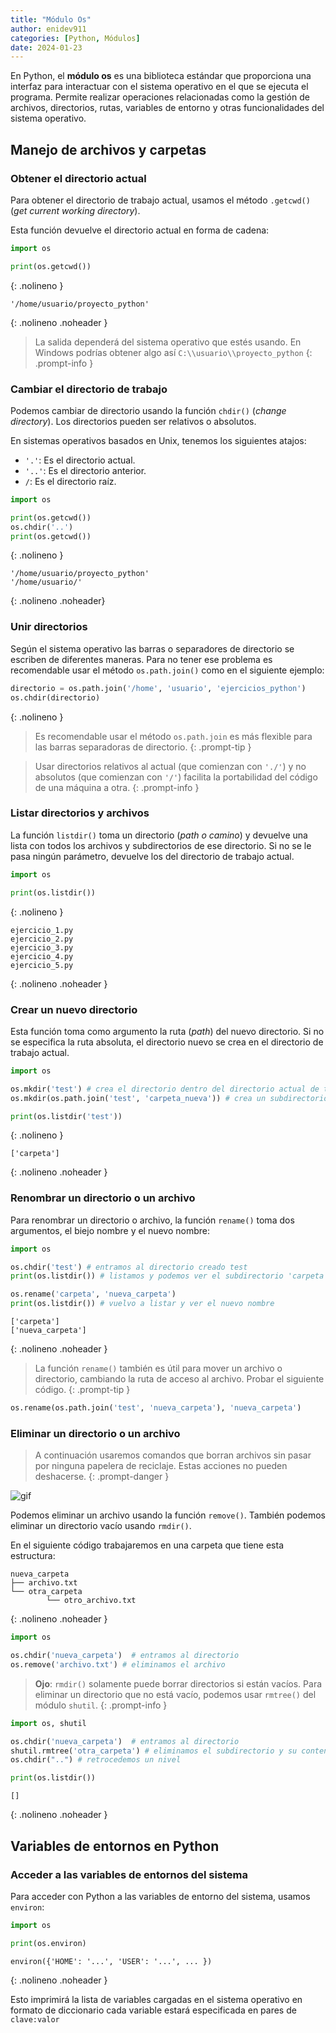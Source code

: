 ```yaml
---
title: "Módulo Os"
author: enidev911
categories: [Python, Módulos]
date: 2024-01-23
---
```


En Python, el **módulo os** es una biblioteca estándar que proporciona una interfaz para interactuar con el sistema operativo en el que se ejecuta el programa. Permite realizar operaciones relacionadas como la gestión de archivos, directorios, rutas, variables de entorno y otras funcionalidades del sistema operativo.


## Manejo de archivos y carpetas

### Obtener el directorio actual

Para obtener el directorio de trabajo actual, usamos el método `.getcwd()` (*get current working directory*).

Esta función devuelve el directorio actual en forma de cadena:

```py
import os

print(os.getcwd())
```
{: .nolineno }

```
'/home/usuario/proyecto_python'
```
{: .nolineno .noheader }

> La salida dependerá del sistema operativo que estés usando. En Windows podrías obtener algo así `C:\\usuario\\proyecto_python`
{: .prompt-info }


### Cambiar el directorio de trabajo

Podemos cambiar de directorio usando la función `chdir()` (*change directory*). Los directorios pueden ser relativos o absolutos.

En sistemas operativos basados en Unix, tenemos los siguientes atajos:

- `'.'`: Es el directorio actual.
- `'..'`: Es el directorio anterior.
- `/`: Es el directorio raíz.


```py
import os

print(os.getcwd())
os.chdir('..')
print(os.getcwd())
```
{: .nolineno }


```
'/home/usuario/proyecto_python'
'/home/usuario/'
```
{: .nolineno .noheader}


### Unir directorios

Según el sistema operativo las barras o separadores de directorio se escriben de diferentes maneras. Para no tener ese problema es recomendable usar el método `os.path.join()` como en el siguiente ejemplo:

```py
directorio = os.path.join('/home', 'usuario', 'ejercicios_python')
os.chdir(directorio)
```
{: .nolineno }

> Es recomendable usar el método `os.path.join` es más flexible para las barras separadoras de directorio.
{: .prompt-tip }


> Usar directorios relativos al actual (que comienzan con `'./'`) y no absolutos (que comienzan con `'/'`) facilita la portabilidad del código de una máquina a otra.
{: .prompt-info }


### Listar directorios y archivos

La función `listdir()` toma un directorio (*path o camino*) y devuelve una lista con todos los archivos y subdirectorios de ese directorio. Si no se le pasa ningún parámetro, devuelve los del directorio de trabajo actual.


```py
import os

print(os.listdir())
```
{: .nolineno }


```
ejercicio_1.py
ejercicio_2.py
ejercicio_3.py
ejercicio_4.py
ejercicio_5.py
```
{: .nolineno .noheader }

### Crear un nuevo directorio

Esta función toma como argumento la ruta (*path*) del nuevo directorio. Si no se especifica la ruta absoluta, el directorio nuevo se crea en el directorio de trabajo actual.


```py
import os

os.mkdir('test') # crea el directorio dentro del directorio actual de trabajo
os.mkdir(os.path.join('test', 'carpeta_nueva')) # crea un subdirectorio dentro de test

print(os.listdir('test'))
```
{: .nolineno }

```
['carpeta']
```
{: .nolineno .noheader }


### Renombrar un directorio o un archivo

Para renombrar un directorio o archivo, la función `rename()` toma dos argumentos, el biejo nombre y el nuevo nombre:

```py
import os

os.chdir('test') # entramos al directorio creado test
print(os.listdir()) # listamos y podemos ver el subdirectorio 'carpeta'

os.rename('carpeta', 'nueva_carpeta')
print(os.listdir()) # vuelvo a listar y ver el nuevo nombre
```

```
['carpeta']
['nueva_carpeta']
```
{: .nolineno .noheader }

> La función `rename()` también es útil para mover un archivo o directorio, cambiando la ruta de acceso al archivo. Probar el siguiente código.
{: .prompt-tip }

```py
os.rename(os.path.join('test', 'nueva_carpeta'), 'nueva_carpeta')
```

### Eliminar un directorio o un archivo

> A continuación usaremos comandos que borran archivos sin pasar por ninguna papelera de reciclaje. Estas acciones no pueden deshacerse.
{: .prompt-danger }

![gif](https://media.giphy.com/media/v1.Y2lkPTc5MGI3NjExeDR5aGlkYnVmenkwcDM4MGJ0c3phNmFuNHA4cnhoNTd5dHI5ZXR6dSZlcD12MV9pbnRlcm5hbF9naWZfYnlfaWQmY3Q9Zw/MCZ39lz83o5lC/giphy.gif)

Podemos eliminar un archivo usando la función `remove()`. También podemos eliminar un directorio vacío usando `rmdir()`.

En el siguiente código trabajaremos en una carpeta que tiene esta estructura:

```
nueva_carpeta
├── archivo.txt
└── otra_carpeta
		└── otro_archivo.txt
```
{: .nolineno .noheader }


```py
import os

os.chdir('nueva_carpeta')  # entramos al directorio
os.remove('archivo.txt') # eliminamos el archivo
```

> **Ojo**: `rmdir()` solamente puede borrar directorios si están vacíos. Para eliminar un directorio que no está vacío, podemos usar `rmtree()` del módulo `shutil`.
{: .prompt-info }


```py
import os, shutil

os.chdir('nueva_carpeta')  # entramos al directorio
shutil.rmtree('otra_carpeta') # eliminamos el subdirectorio y su contenido
os.chdir("..") # retrocedemos un nivel

print(os.listdir())
```
```
[]
```
{: .nolineno .noheader }


## Variables de entornos en Python

### Acceder a las variables de entornos del sistema

Para acceder con Python a las variables de entorno del sistema, usamos `environ`:

```py
import os

print(os.environ)
```

```
environ({'HOME': '...', 'USER': '...', ... })
```
{: .nolineno .noheader }

Esto imprimirá la lista de variables cargadas en el sistema operativo en formato de diccionario cada variable estará especificada en pares de `clave:valor`
